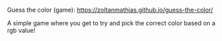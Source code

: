Guess the color (game): https://zoltanmathias.github.io/guess-the-color/

A simple game where you get to try and pick the correct color based on a rgb value!
